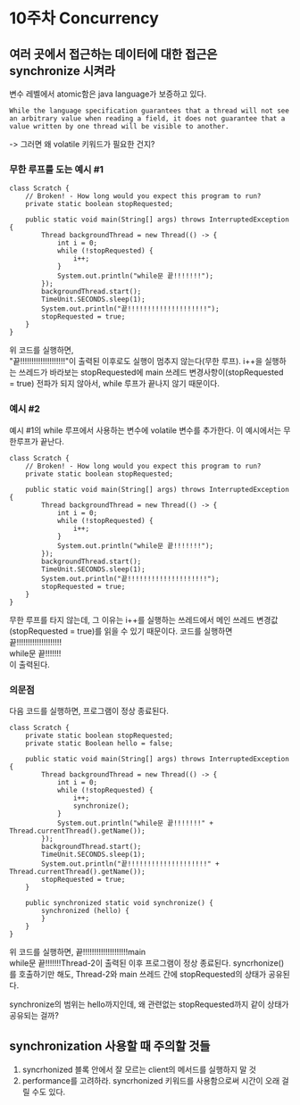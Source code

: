 # 10주차 Concurrency


## 여러 곳에서 접근하는 데이터에 대한 접근은 synchronize 시켜라
변수 레벨에서 atomic함은 java language가 보증하고 있다.
```
While the language specification guarantees that a thread will not see an arbitrary value when reading a field, it does not guarantee that a value written by one thread will be visible to another.   
```
-> 그러면 왜 volatile 키워드가 필요한 건지?


### 무한 루프를 도는 예시 #1      
```
class Scratch {
    // Broken! - How long would you expect this program to run?
    private static boolean stopRequested;

    public static void main(String[] args) throws InterruptedException {
        Thread backgroundThread = new Thread(() -> {
            int i = 0;
            while (!stopRequested) {
                i++;
            }
            System.out.println("while문 끝!!!!!!!");
        });
        backgroundThread.start();
        TimeUnit.SECONDS.sleep(1);
        System.out.println("끝!!!!!!!!!!!!!!!!!!!!");
        stopRequested = true;
    }
}
```
위 코드를 실행하면,   
"끝!!!!!!!!!!!!!!!!!!!!"이 출력된 이후로도 실행이 멈추지 않는다(무한 루프).
i++을 실행하는 쓰레드가 바라보는 stopRequested에 main 쓰레드 변경사항이(stopRequested = true) 전파가 되지 않아서, while 루프가 끝나지 않기 때문이다.

### 예시 #2   
예시 #1의 while 루프에서 사용하는 변수에 volatile 변수를 추가한다.
이 예시에서는 무한루프가 끝난다.

```
class Scratch {
    // Broken! - How long would you expect this program to run?
    private static boolean stopRequested;

    public static void main(String[] args) throws InterruptedException {
        Thread backgroundThread = new Thread(() -> {
            int i = 0;
            while (!stopRequested) {
                i++;
            }
            System.out.println("while문 끝!!!!!!!");
        });
        backgroundThread.start();
        TimeUnit.SECONDS.sleep(1);
        System.out.println("끝!!!!!!!!!!!!!!!!!!!!");
        stopRequested = true;
    }
}
```
무한 루프를 타지 않는데, 그 이유는 i++를 실행하는 쓰레드에서 메인 쓰레드 변경값(stopRequested = true)를 읽을 수 있기 때문이다.
코드를 실행하면   
끝!!!!!!!!!!!!!!!!!!!!   
while문 끝!!!!!!!    
이 출력된다.

### 의문점
다음 코드를 실행하면, 프로그램이 정상 종료된다.

```
class Scratch {
    private static boolean stopRequested;
    private static Boolean hello = false;

    public static void main(String[] args) throws InterruptedException {
        Thread backgroundThread = new Thread(() -> {
            int i = 0;
            while (!stopRequested) {
                i++;
                synchronize();
            }
            System.out.println("while문 끝!!!!!!!" + Thread.currentThread().getName());
        });
        backgroundThread.start();
        TimeUnit.SECONDS.sleep(1);
        System.out.println("끝!!!!!!!!!!!!!!!!!!!!" + Thread.currentThread().getName());
        stopRequested = true;
    }

    public synchronized static void synchronize() {
        synchronized (hello) {
        }
    }
}
```
위 코드를 실행하면,
끝!!!!!!!!!!!!!!!!!!!!main   
while문 끝!!!!!!!Thread-2이 출력된 이후 프로그램이 정상 종료된다.
syncrhonize()를 호출하기만 해도, Thread-2와 main 쓰레드 간에 stopRequested의 상태가 공유된다.

synchronize의 범위는 hello까지인데, 왜 관련없는 stopRequested까지 같이 상태가 공유되는 걸까?



## synchronization 사용할 때 주의할 것들
1. syncrhonized 블록 안에서 잘 모르는 client의 메서드를 실행하지 말 것
2. performance를 고려하라. syncrhonized 키워드를 사용함으로써 시간이 오래 걸릴 수도 있다. 
  
